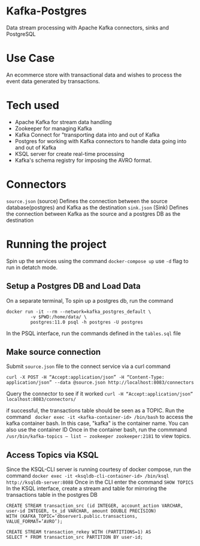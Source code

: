# Kafka-Postgres
Data stream processing with Apache Kafka connectors, sinks and PostgreSQL
# Use Case
An ecommerce store with transactional data and wishes to process the event data generated by transactions. 

# Tech used
- Apache Kafka for stream data handling 
- Zookeeper for managing Kafka
- Kafka Connect for "transporting data into and out of Kafka
- Postgres for working with Kafka connectors to handle data going into and out of Kafka
- KSQL server for create real-time processing
- Kafka's schema registry for imposing the AVRO format.

# Connectors
`source.json` (source) Defines the connection between the source database(postgres) and Kafka as the destination
`sink.json` (Sink) Defines the connection between Kafka as the source and a postgres DB as the destination
# Running the project
Spin up the services using the command ` docker-compose up ` use `-d` flag to run in detatch mode.

## Setup a Postgres DB and Load Data
On a separate terminal, To spin up a postgres db, run the command
```
docker run -it --rm --network=kafka_postgres_default \
         -v $PWD:/home/data/ \
         postgres:11.0 psql -h postgres -U postgres
```
In the PSQL interface, run the commands defined in the `tables.sql` file
## Make source connection
Submit `source.json` file to the connect service via a curl command
```
curl -X POST -H “Accept:application/json” -H “Content-Type: application/json” --data @source.json http://localhost:8083/connectors
```
Query the connector to see if it worked `curl -H “Accept:application/json” localhost:8083/connectors/`

if successful, the transactions table should be seen as a TOPIC. Run the command
` docker exec -it <kafka-container-id> /bin/bash` to access the kafka container bash. In this case, "kafka" is the container name. You can also use the container ID
Once in the container bash, run the commmand `/usr/bin/kafka-topics — list — zookeeper zookeeper:2181` to view topics.

## Access Topics via KSQL
Since the KSQL-CLI server is running courtesy of docker compose, run the command ` docker exec -it <ksqldb-cli-container-id> /bin/ksql http://ksqldb-server:8088 ` 
Once in the CLI enter the command `SHOW TOPICS`
In the KSQL interface, create a stream and table for mirroring the transactions table in the postgres DB

```
CREATE STREAM transaction_src (id INTEGER, account_action VARCHAR, user-id INTEGER, tx_id VARCHAR, amount DOUBLE PRECISION)
WITH (KAFKA_TOPIC=’dbserver1.public.transactions, VALUE_FORMAT=’AVRO’);

CREATE STREAM transaction_rekey WITH (PARTITIONS=1) AS 
SELECT * FROM transaction_src PARTITION BY user-id;

```